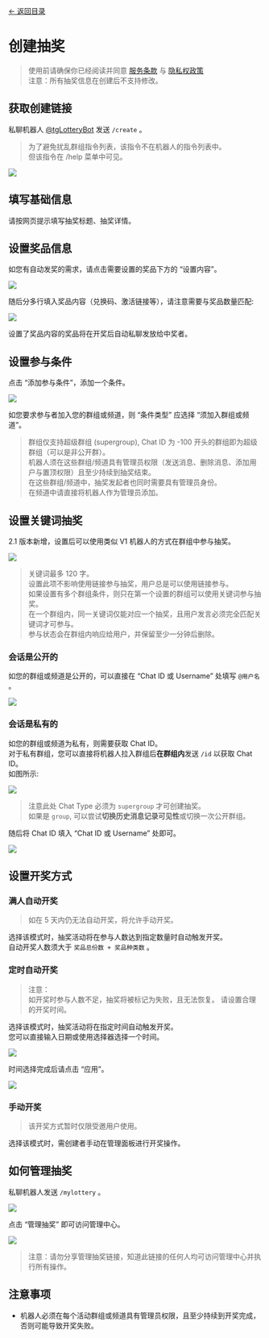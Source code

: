 [<- 返回目录](index.md)

# 创建抽奖

> 使用前请确保你已经阅读并同意 [服务条款](tos.md) 与 [隐私权政策](privacy.md)<br>
> 注意：所有抽奖信息在创建后不支持修改。

## 获取创建链接

私聊机器人 [@tgLotteryBot](https://t.me/tgLotteryBot) 发送 `/create` 。

> 为了避免扰乱群组指令列表，该指令不在机器人的指令列表中。<br>
> 但该指令在 /help 菜单中可见。

![](https://img.trumpdns.com/2020/08/11/E7CERaQa.png)

## 填写基础信息

请按网页提示填写抽奖标题、抽奖详情。<br>

## 设置奖品信息

如您有自动发奖的需求，请点击需要设置的奖品下方的 “设置内容”。

![](https://img.trumpdns.com/2020/12/17/h85k1B9d.png)

随后分多行填入奖品内容（兑换码、激活链接等），请注意需要与奖品数量匹配:

![](https://img.trumpdns.com/2020/12/17/HfJ1i85Q.png)

设置了奖品内容的奖品将在开奖后自动私聊发放给中奖者。

## 设置参与条件

点击 “添加参与条件”，添加一个条件。

![](https://img.trumpdns.com/2020/08/11/o1MQbRao.png)

如您要求参与者加入您的群组或频道，则 “条件类型” 应选择 “须加入群组或频道”。<br>

> 群组仅支持超级群组 (supergroup), Chat ID 为 -100 开头的群组即为超级群组（可以是非公开群）。<br>
> 机器人须在这些群组/频道具有管理员权限（发送消息、删除消息、添加用户与置顶权限）且至少持续到抽奖结束。<br>
> 在这些群组/频道中，抽奖发起者也同时需要具有管理员身份。<br>
> 在频道中请直接将机器人作为管理员添加。<br>

## 设置关键词抽奖

2.1 版本新增，设置后可以使用类似 V1 机器人的方式在群组中参与抽奖。

![](https://img.trumpdns.com/2021/06/29/4kWw8MVB.png)

> 关键词最多 120 字。<br>
> 设置此项不影响使用链接参与抽奖，用户总是可以使用链接参与。<br>
> 如果设置有多个群组条件，则只在第一个设置的群组可以使用关键词参与抽奖。<br>
> 在一个群组内，同一关键词仅能对应一个抽奖，且用户发言必须完全匹配关键词才可参与。<br>
> 参与状态会在群组内响应给用户，并保留至少一分钟后删除。<br>

### 会话是公开的

如您的群组或频道是公开的，可以直接在 “Chat ID 或 Username” 处填写 `@用户名` 。

![](https://img.trumpdns.com/2020/08/11/UCYU2RaX.png)

### 会话是私有的

如您的群组或频道为私有，则需要获取 Chat ID。<br>
对于私有群组，您可以直接将机器人拉入群组后<b>在群组内</b>发送 `/id` 以获取 Chat ID。<br>
如图所示:

![](https://img.trumpdns.com/2020/08/11/1VwpxT6q.png)

> 注意此处 Chat Type 必须为 `supergroup` 才可创建抽奖。<br>
> 如果是 `group`, 可以尝试<b>切换历史消息记录可见性</b>或切换一次公开群组。<br>

随后将 Chat ID 填入 “Chat ID 或 Username” 处即可。

![](https://img.trumpdns.com/2020/08/11/a5FM0L4g.png)

## 设置开奖方式

### 满人自动开奖

> 如在 5 天内仍无法自动开奖，将允许手动开奖。

选择该模式时，抽奖活动将在参与人数达到指定数量时自动触发开奖。<br>
自动开奖人数须大于 `奖品总份数 + 奖品种类数` 。

### 定时自动开奖

> 注意：<br>
> 如开奖时参与人数不足，抽奖将被标记为失败，且无法恢复。
> 请设置合理的开奖时间。

选择该模式时，抽奖活动将在指定时间自动触发开奖。<br>
您可以直接输入日期或使用选择器选择一个时间。

![](https://img.trumpdns.com/2020/08/11/5X4pwUjM.png)

时间选择完成后请点击 “应用”。

![](https://img.trumpdns.com/2020/08/11/JnKg3LJK.png)

### 手动开奖

> 该开奖方式暂时仅限受邀用户使用。

选择该模式时，需创建者手动在管理面板进行开奖操作。<br>

## 如何管理抽奖

私聊机器人发送 `/mylottery` 。

![](https://img.trumpdns.com/2020/08/11/TB8OrGwO.png)

点击 “管理抽奖” 即可访问管理中心。

![](https://img.trumpdns.com/2020/08/11/1fEPNSv0.png)

> 注意：请勿分享管理抽奖链接，知道此链接的任何人均可访问管理中心并执行所有操作。

## 注意事项

* 机器人必须在每个活动群组或频道具有管理员权限，且至少持续到开奖完成，否则可能导致开奖失败。
